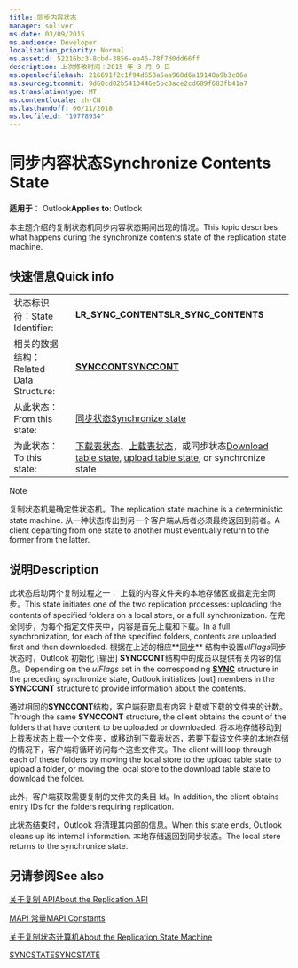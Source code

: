 ```yaml
---
title: 同步内容状态
manager: soliver
ms.date: 03/09/2015
ms.audience: Developer
localization_priority: Normal
ms.assetid: 52216bc3-8cbd-3856-ea46-78f7d0dd66ff
description: 上次修改时间：2015 年 3 月 9 日
ms.openlocfilehash: 216691f2c1f94d658a5aa968d6a19148a9b3c06a
ms.sourcegitcommit: 9d60cd82b5413446e5bc8ace2cd689f683fb41a7
ms.translationtype: MT
ms.contentlocale: zh-CN
ms.lasthandoff: 06/11/2018
ms.locfileid: "19778934"
---
```

# <a name="synchronize-contents-state"></a><span data-ttu-id="53be7-103">同步内容状态</span><span class="sxs-lookup"><span data-stu-id="53be7-103">Synchronize Contents State</span></span>

  
  
<span data-ttu-id="53be7-104">**适用于**： Outlook</span><span class="sxs-lookup"><span data-stu-id="53be7-104">**Applies to**: Outlook</span></span> 
  
 <span data-ttu-id="53be7-105">本主题介绍的复制状态机同步内容状态期间出现的情况。</span><span class="sxs-lookup"><span data-stu-id="53be7-105">This topic describes what happens during the synchronize contents state of the replication state machine.</span></span> 
  
## <a name="quick-info"></a><span data-ttu-id="53be7-106">快速信息</span><span class="sxs-lookup"><span data-stu-id="53be7-106">Quick info</span></span>

|||
|:-----|:-----|
|<span data-ttu-id="53be7-107">状态标识符：</span><span class="sxs-lookup"><span data-stu-id="53be7-107">State Identifier:</span></span>  <br/> |<span data-ttu-id="53be7-108">**LR_SYNC_CONTENTS**</span><span class="sxs-lookup"><span data-stu-id="53be7-108">**LR_SYNC_CONTENTS**</span></span> <br/> |
|<span data-ttu-id="53be7-109">相关的数据结构：</span><span class="sxs-lookup"><span data-stu-id="53be7-109">Related Data Structure:</span></span>  <br/> |<span data-ttu-id="53be7-110">**[SYNCCONT](synccont.md)**</span><span class="sxs-lookup"><span data-stu-id="53be7-110">**[SYNCCONT](synccont.md)**</span></span> <br/> |
|<span data-ttu-id="53be7-111">从此状态：</span><span class="sxs-lookup"><span data-stu-id="53be7-111">From this state:</span></span>  <br/> |[<span data-ttu-id="53be7-112">同步状态</span><span class="sxs-lookup"><span data-stu-id="53be7-112">Synchronize state</span></span>](synchronize-state.md) <br/> |
|<span data-ttu-id="53be7-113">为此状态：</span><span class="sxs-lookup"><span data-stu-id="53be7-113">To this state:</span></span>  <br/> |<span data-ttu-id="53be7-114">[下载表状态](download-table-state.md)、[上载表状态](upload-table-state.md)，或同步状态</span><span class="sxs-lookup"><span data-stu-id="53be7-114">[Download table state](download-table-state.md), [upload table state](upload-table-state.md), or synchronize state</span></span>  <br/> |
   
> [!NOTE]
> <span data-ttu-id="53be7-115">复制状态机是确定性状态机。</span><span class="sxs-lookup"><span data-stu-id="53be7-115">The replication state machine is a deterministic state machine.</span></span> <span data-ttu-id="53be7-116">从一种状态传出到另一个客户端从后者必须最终返回到前者。</span><span class="sxs-lookup"><span data-stu-id="53be7-116">A client departing from one state to another must eventually return to the former from the latter.</span></span> 
  
## <a name="description"></a><span data-ttu-id="53be7-117">说明</span><span class="sxs-lookup"><span data-stu-id="53be7-117">Description</span></span>

<span data-ttu-id="53be7-118">此状态启动两个复制过程之一： 上载的内容文件夹的本地存储区或指定完全同步。</span><span class="sxs-lookup"><span data-stu-id="53be7-118">This state initiates one of the two replication processes: uploading the contents of specified folders on a local store, or a full synchronization.</span></span> <span data-ttu-id="53be7-119">在完全同步，为每个指定文件夹中，内容是首先上载和下载。</span><span class="sxs-lookup"><span data-stu-id="53be7-119">In a full synchronization, for each of the specified folders, contents are uploaded first and then downloaded.</span></span> <span data-ttu-id="53be7-120">根据在上述的相应**[同步](sync.md)** 结构中设置*ulFlags*同步状态时，Outlook 初始化 [输出] **SYNCCONT**结构中的成员以提供有关内容的信息。</span><span class="sxs-lookup"><span data-stu-id="53be7-120">Depending on the  *ulFlags*  set in the corresponding **[SYNC](sync.md)** structure in the preceding synchronize state, Outlook initializes [out] members in the **SYNCCONT** structure to provide information about the contents.</span></span> 
  
<span data-ttu-id="53be7-121">通过相同的**SYNCCONT**结构，客户端获取具有内容上载或下载的文件夹的计数。</span><span class="sxs-lookup"><span data-stu-id="53be7-121">Through the same **SYNCCONT** structure, the client obtains the count of the folders that have content to be uploaded or downloaded.</span></span> <span data-ttu-id="53be7-122">将本地存储移动到上载表状态上载一个文件夹，或移动到下载表状态，若要下载该文件夹的本地存储的情况下，客户端将循环访问每个这些文件夹。</span><span class="sxs-lookup"><span data-stu-id="53be7-122">The client will loop through each of these folders by moving the local store to the upload table state to upload a folder, or moving the local store to the download table state to download the folder.</span></span> 
  
<span data-ttu-id="53be7-123">此外，客户端获取需要复制的文件夹的条目 Id。</span><span class="sxs-lookup"><span data-stu-id="53be7-123">In addition, the client obtains entry IDs for the folders requiring replication.</span></span>
  
<span data-ttu-id="53be7-124">此状态结束时，Outlook 将清理其内部的信息。</span><span class="sxs-lookup"><span data-stu-id="53be7-124">When this state ends, Outlook cleans up its internal information.</span></span> <span data-ttu-id="53be7-125">本地存储返回到同步状态。</span><span class="sxs-lookup"><span data-stu-id="53be7-125">The local store returns to the synchronize state.</span></span>
  
## <a name="see-also"></a><span data-ttu-id="53be7-126">另请参阅</span><span class="sxs-lookup"><span data-stu-id="53be7-126">See also</span></span>



[<span data-ttu-id="53be7-127">关于复制 API</span><span class="sxs-lookup"><span data-stu-id="53be7-127">About the Replication API</span></span>](about-the-replication-api.md)
  
[<span data-ttu-id="53be7-128">MAPI 常量</span><span class="sxs-lookup"><span data-stu-id="53be7-128">MAPI Constants</span></span>](mapi-constants.md)
  
[<span data-ttu-id="53be7-129">关于复制状态计算机</span><span class="sxs-lookup"><span data-stu-id="53be7-129">About the Replication State Machine</span></span>](about-the-replication-state-machine.md)
  
[<span data-ttu-id="53be7-130">SYNCSTATE</span><span class="sxs-lookup"><span data-stu-id="53be7-130">SYNCSTATE</span></span>](syncstate.md)

